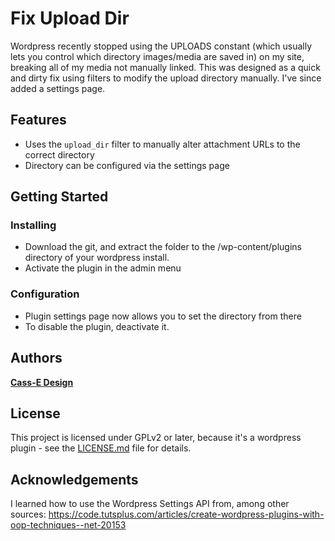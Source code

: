 # Fix Upload Dir
Wordpress recently stopped using the UPLOADS constant (which usually lets you control which directory images/media are saved in) on my site, breaking all of my media not manually linked. This was designed as a quick and dirty fix using filters to modify the upload directory manually. 
I've since added  a settings page.

## Features
* Uses the `upload_dir` filter to manually alter attachment URLs to the correct directory
* Directory can be configured via the settings page

## Getting Started

### Installing
* Download the git, and extract the folder to the /wp-content/plugins directory of your wordpress install.
* Activate the plugin in the admin menu
### Configuration
* Plugin settings page now allows you to set the directory from there
* To disable the plugin, deactivate it.

## Authors
**[Cass-E Design](https://cass-e.net)**

## License
This project is licensed under GPLv2 or later, because it's a wordpress plugin - see the [LICENSE.md](LICENSE.md) file for details.

## Acknowledgements
I learned how to use the Wordpress Settings API from, among other sources: https://code.tutsplus.com/articles/create-wordpress-plugins-with-oop-techniques--net-20153